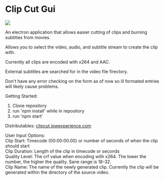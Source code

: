 # Clip Cut Gui

<img src="https://clipcut.jpwexperience.com/images/clipcut-snap.PNG">

An electron application that allows easier cutting of clips and burning subtitles from movies.

Allows you to select the video, audio, and subtitle stream to create the clip with. 

Currently all clips are encoded with x264 and AAC. 

External subtitles are searched for in the video file firectory.

Don't have any error checking on the form as of now so ill formated entries will likely cause problems.

Getting Started:
1. Clone repository
2. run 'npm install' while in repository
3. run 'npm start'

Distributables: <a href="https://clipcut.jpwexperience.com" target="_blank">clipcut.jpwexperience.com</a>

User Input Options:<br />
Clip Start: Timecode (00:00:00.00) or number of seconds of when the clip should start<br />
Clip Duration: Length of the clip in timecode or seconds<br />
Quality Level: The crf value when encoding with x264. The lower the number, the higher the quality. Sane range is 18-32.<br />
Clip Name: The name of the newly generated clip. Currently the clip will be generated within the directory of the source video.<br />
